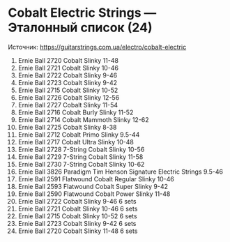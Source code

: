 # Cobalt Electric Strings — Эталонный список (24)

Источник: https://guitarstrings.com.ua/electro/cobalt-electric

1. Ernie Ball 2720 Cobalt Slinky 11-48
2. Ernie Ball 2721 Cobalt Slinky 10-46
3. Ernie Ball 2722 Cobalt Slinky 9-46
4. Ernie Ball 2723 Cobalt Slinky 9-42
5. Ernie Ball 2715 Cobalt Slinky 10-52
6. Ernie Ball 2726 Cobalt Slinky 12-56
7. Ernie Ball 2727 Cobalt Slinky 11-54
8. Ernie Ball 2716 Cobalt Burly Slinky 11-52
9. Ernie Ball 2714 Cobalt Mammoth Slinky 12-62
10. Ernie Ball 2725 Cobalt Slinky 8-38
11. Ernie Ball 2712 Cobalt Primo Slinky 9.5-44
12. Ernie Ball 2717 Cobalt Ultra Slinky 10-48
13. Ernie Ball 2728 7-String Cobalt Slinky 10-56
14. Ernie Ball 2729 7-String Cobalt Slinky 11-58
15. Ernie Ball 2730 7-String Cobalt Slinky 10-62
16. Ernie Ball 3826 Paradigm Tim Henson Signature Electric Strings 9.5-46
17. Ernie Ball 2591 Flatwound Cobalt Regular Slinky 10-46
18. Ernie Ball 2593 Flatwound Cobalt Super Slinky 9-42
19. Ernie Ball 2590 Flatwound Cobalt Power Slinky 11-48
20. Ernie Ball 2722 Cobalt Slinky 9-46 6 sets
21. Ernie Ball 2721 Cobalt Slinky 10-46 6 sets
22. Ernie Ball 2715 Cobalt Slinky 10-52 6 sets
23. Ernie Ball 2723 Cobalt Slinky 9-42 6 sets
24. Ernie Ball 2720 Cobalt Slinky 11-48 6 sets
